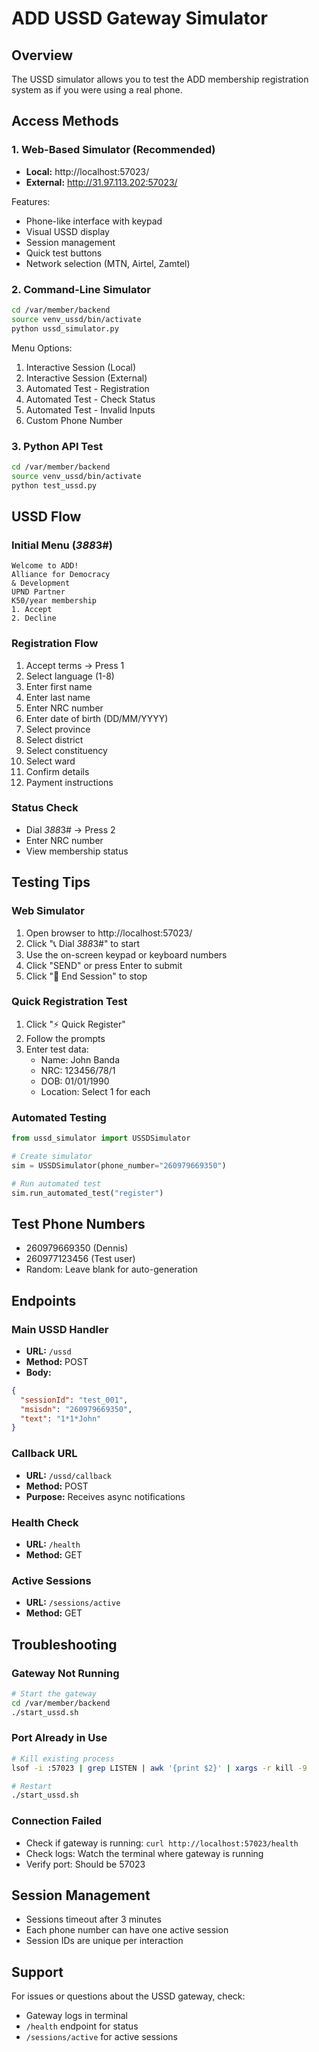 # ADD USSD Gateway Simulator

## Overview
The USSD simulator allows you to test the ADD membership registration system as if you were using a real phone.

## Access Methods

### 1. Web-Based Simulator (Recommended)
- **Local:** http://localhost:57023/
- **External:** http://31.97.113.202:57023/

Features:
- Phone-like interface with keypad
- Visual USSD display
- Session management
- Quick test buttons
- Network selection (MTN, Airtel, Zamtel)

### 2. Command-Line Simulator
```bash
cd /var/member/backend
source venv_ussd/bin/activate
python ussd_simulator.py
```

Menu Options:
1. Interactive Session (Local)
2. Interactive Session (External)
3. Automated Test - Registration
4. Automated Test - Check Status
5. Automated Test - Invalid Inputs
6. Custom Phone Number

### 3. Python API Test
```bash
cd /var/member/backend
source venv_ussd/bin/activate
python test_ussd.py
```

## USSD Flow

### Initial Menu (*388*3#)
```
Welcome to ADD!
Alliance for Democracy
& Development
UPND Partner
K50/year membership
1. Accept
2. Decline
```

### Registration Flow
1. Accept terms → Press 1
2. Select language (1-8)
3. Enter first name
4. Enter last name
5. Enter NRC number
6. Enter date of birth (DD/MM/YYYY)
7. Select province
8. Select district
9. Select constituency
10. Select ward
11. Confirm details
12. Payment instructions

### Status Check
- Dial *388*3# → Press 2
- Enter NRC number
- View membership status

## Testing Tips

### Web Simulator
1. Open browser to http://localhost:57023/
2. Click "📞 Dial *388*3#" to start
3. Use the on-screen keypad or keyboard numbers
4. Click "SEND" or press Enter to submit
5. Click "📴 End Session" to stop

### Quick Registration Test
1. Click "⚡ Quick Register"
2. Follow the prompts
3. Enter test data:
   - Name: John Banda
   - NRC: 123456/78/1
   - DOB: 01/01/1990
   - Location: Select 1 for each

### Automated Testing
```python
from ussd_simulator import USSDSimulator

# Create simulator
sim = USSDSimulator(phone_number="260979669350")

# Run automated test
sim.run_automated_test("register")
```

## Test Phone Numbers
- 260979669350 (Dennis)
- 260977123456 (Test user)
- Random: Leave blank for auto-generation

## Endpoints

### Main USSD Handler
- **URL:** `/ussd`
- **Method:** POST
- **Body:**
```json
{
  "sessionId": "test_001",
  "msisdn": "260979669350",
  "text": "1*1*John"
}
```

### Callback URL
- **URL:** `/ussd/callback`
- **Method:** POST
- **Purpose:** Receives async notifications

### Health Check
- **URL:** `/health`
- **Method:** GET

### Active Sessions
- **URL:** `/sessions/active`
- **Method:** GET

## Troubleshooting

### Gateway Not Running
```bash
# Start the gateway
cd /var/member/backend
./start_ussd.sh
```

### Port Already in Use
```bash
# Kill existing process
lsof -i :57023 | grep LISTEN | awk '{print $2}' | xargs -r kill -9

# Restart
./start_ussd.sh
```

### Connection Failed
- Check if gateway is running: `curl http://localhost:57023/health`
- Check logs: Watch the terminal where gateway is running
- Verify port: Should be 57023

## Session Management
- Sessions timeout after 3 minutes
- Each phone number can have one active session
- Session IDs are unique per interaction

## Support
For issues or questions about the USSD gateway, check:
- Gateway logs in terminal
- `/health` endpoint for status
- `/sessions/active` for active sessions